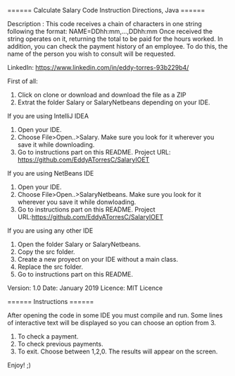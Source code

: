 ====== Calculate Salary Code Instruction Directions, Java ====== 

Description :       This code receives a chain of characters in one string following the format: NAME=DDhh:mm,...,DDhh:mm
Once received the string operates on it, returning the total to be paid for the hours worked.
In addition, you can check the payment history of an employee. To do this, the name of the person you wish to consult will be requested.

LinkedIn: https://www.linkedin.com/in/eddy-torres-93b229b4/

First of all:
1. Click on clone or download and download the file as a ZIP
2. Extrat the folder Salary or SalaryNetbeans depending on your IDE.

If you are using IntelliJ IDEA
1. Open your IDE.
2. Choose File>Open..>Salary. Make sure you look for it wherever you save it while downloading.
3. Go to instructions part on this README.
Project URL: https://github.com/EddyATorresC/SalaryIOET       

If you are using NetBeans IDE
1. Open your IDE.
2. Choose File>Open..>SalaryNetbeans. Make sure you look for it wherever you save it while donwloading.
3. Go to instructions part on this README.
Project URL:https://github.com/EddyATorresC/SalaryIOET 

If you are using any other IDE
1. Open the folder Salary or SalaryNetbeans.
2. Copy the src folder.
3. Create a new proyect on your IDE without a main class.
4. Replace the src folder.
5. Go to instructions part on this README.

Version: 1.0
Date:    January 2019
Licence: MIT Licence

====== Instructions ======

After opening the code in some IDE you must compile and run. Some lines of interactive text will be displayed so you can choose an option from 3.
1. To check a payment.
2. To check previous payments.
0. To exit.
Choose between 1,2,0.
The results will appear on the screen.

Enjoy! ;)

